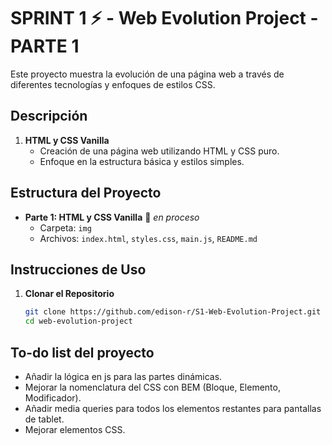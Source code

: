 # SPRINT 1 ⚡️ - Web Evolution Project - PARTE 1

Este proyecto muestra la evolución de una página web a través de diferentes tecnologías y enfoques de estilos CSS.

## Descripción

1. **HTML y CSS Vanilla**
   - Creación de una página web utilizando HTML y CSS puro.
   - Enfoque en la estructura básica y estilos simples.

## Estructura del Proyecto

- **Parte 1: HTML y CSS Vanilla** 🚧 _en proceso_
  - Carpeta: `img`
  - Archivos: `index.html`, `styles.css`, `main.js`, `README.md`

## Instrucciones de Uso

1. **Clonar el Repositorio**
   ```bash
   git clone https://github.com/edison-r/S1-Web-Evolution-Project.git
   cd web-evolution-project

## To-do list del proyecto
  - Añadir la lógica en js para las partes dinámicas.
  - Mejorar la nomenclatura del CSS con BEM (Bloque, Elemento, Modificador).
  - Añadir media queries para todos los elementos restantes para pantallas de tablet.
  - Mejorar elementos CSS.
